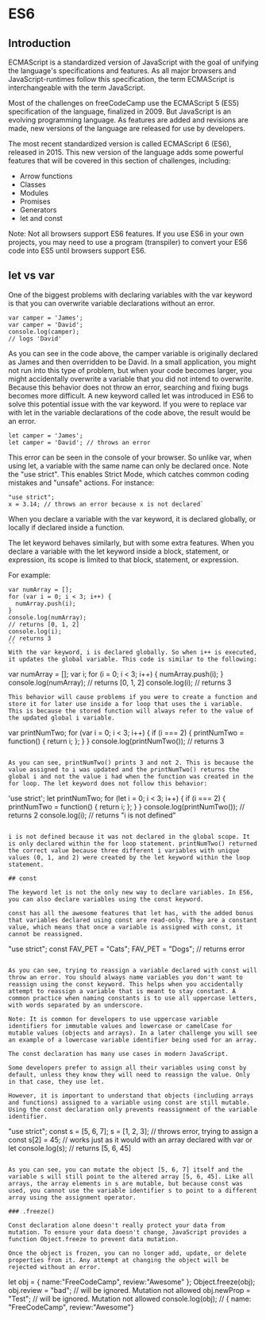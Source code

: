 # ES6

## Introduction

ECMAScript is a standardized version of JavaScript with the goal of unifying the language's specifications and features. As all major browsers and JavaScript-runtimes follow this specification, the term ECMAScript is interchangeable with the term JavaScript.

Most of the challenges on freeCodeCamp use the ECMAScript 5 (ES5) specification of the language, finalized in 2009. But JavaScript is an evolving programming language. As features are added and revisions are made, new versions of the language are released for use by developers.

The most recent standardized version is called ECMAScript 6 (ES6), released in 2015. This new version of the language adds some powerful features that will be covered in this section of challenges, including:

- Arrow functions
- Classes
- Modules
- Promises
- Generators
- let and const

Note: Not all browsers support ES6 features. If you use ES6 in your own projects, you may need to use a program (transpiler) to convert your ES6 code into ES5 until browsers support ES6.

## let vs var

One of the biggest problems with declaring variables with the var keyword is that you can overwrite variable declarations without an error.
```
var camper = 'James';
var camper = 'David';
console.log(camper);
// logs 'David'
```

As you can see in the code above, the camper variable is originally declared as James and then overridden to be David. In a small application, you might not run into this type of problem, but when your code becomes larger, you might accidentally overwrite a variable that you did not intend to overwrite. Because this behavior does not throw an error, searching and fixing bugs becomes more difficult.
A new keyword called let was introduced in ES6 to solve this potential issue with the var keyword. If you were to replace var with let in the variable declarations of the code above, the result would be an error.

```
let camper = 'James';
let camper = 'David'; // throws an error
```

This error can be seen in the console of your browser. So unlike var, when using let, a variable with the same name can only be declared once. Note the "use strict". This enables Strict Mode, which catches common coding mistakes and "unsafe" actions. For instance:

```
"use strict";
x = 3.14; // throws an error because x is not declared`
```

When you declare a variable with the var keyword, it is declared globally, or locally if declared inside a function.

The let keyword behaves similarly, but with some extra features. When you declare a variable with the let keyword inside a block, statement, or expression, its scope is limited to that block, statement, or expression.

For example:

```
var numArray = [];
for (var i = 0; i < 3; i++) {
  numArray.push(i);
}
console.log(numArray);
// returns [0, 1, 2]
console.log(i);
// returns 3
``
With the var keyword, i is declared globally. So when i++ is executed, it updates the global variable. This code is similar to the following:

```
var numArray = [];
var i;
for (i = 0; i < 3; i++) {
  numArray.push(i);
}
console.log(numArray);
// returns [0, 1, 2]
console.log(i);
// returns 3
```
This behavior will cause problems if you were to create a function and store it for later use inside a for loop that uses the i variable. This is because the stored function will always refer to the value of the updated global i variable.

```
var printNumTwo;
for (var i = 0; i < 3; i++) {
  if (i === 2) {
    printNumTwo = function() {
      return i;
    };
  }
}
console.log(printNumTwo());
// returns 3
```

As you can see, printNumTwo() prints 3 and not 2. This is because the value assigned to i was updated and the printNumTwo() returns the global i and not the value i had when the function was created in the for loop. The let keyword does not follow this behavior:

```
'use strict';
let printNumTwo;
for (let i = 0; i < 3; i++) {
  if (i === 2) {
    printNumTwo = function() {
      return i;
    };
  }
}
console.log(printNumTwo());
// returns 2
console.log(i);
// returns "i is not defined"
```

i is not defined because it was not declared in the global scope. It is only declared within the for loop statement. printNumTwo() returned the correct value because three different i variables with unique values (0, 1, and 2) were created by the let keyword within the loop statement.

## const

The keyword let is not the only new way to declare variables. In ES6, you can also declare variables using the const keyword.

const has all the awesome features that let has, with the added bonus that variables declared using const are read-only. They are a constant value, which means that once a variable is assigned with const, it cannot be reassigned.

```
"use strict";
const FAV_PET = "Cats";
FAV_PET = "Dogs"; // returns error
```

As you can see, trying to reassign a variable declared with const will throw an error. You should always name variables you don't want to reassign using the const keyword. This helps when you accidentally attempt to reassign a variable that is meant to stay constant. A common practice when naming constants is to use all uppercase letters, with words separated by an underscore.

Note: It is common for developers to use uppercase variable identifiers for immutable values and lowercase or camelCase for mutable values (objects and arrays). In a later challenge you will see an example of a lowercase variable identifier being used for an array.

The const declaration has many use cases in modern JavaScript.

Some developers prefer to assign all their variables using const by default, unless they know they will need to reassign the value. Only in that case, they use let.

However, it is important to understand that objects (including arrays and functions) assigned to a variable using const are still mutable. Using the const declaration only prevents reassignment of the variable identifier.

```
"use strict";
const s = [5, 6, 7];
s = [1, 2, 3]; // throws error, trying to assign a const
s[2] = 45; // works just as it would with an array declared with var or let
console.log(s); // returns [5, 6, 45]
```

As you can see, you can mutate the object [5, 6, 7] itself and the variable s will still point to the altered array [5, 6, 45]. Like all arrays, the array elements in s are mutable, but because const was used, you cannot use the variable identifier s to point to a different array using the assignment operator.

### .freeze()

Const declaration alone doesn't really protect your data from mutation. To ensure your data doesn't change, JavaScript provides a function Object.freeze to prevent data mutation.

Once the object is frozen, you can no longer add, update, or delete properties from it. Any attempt at changing the object will be rejected without an error.

```
let obj = {
  name:"FreeCodeCamp",
  review:"Awesome"
};
Object.freeze(obj);
obj.review = "bad"; // will be ignored. Mutation not allowed
obj.newProp = "Test"; // will be ignored. Mutation not allowed
console.log(obj); 
// { name: "FreeCodeCamp", review:"Awesome"}
```